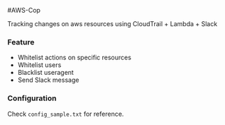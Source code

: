 #AWS-Cop

Tracking changes on aws resources using CloudTrail + Lambda + Slack  
### Feature
* Whitelist actions on specific resources
* Whitelist users
* Blacklist useragent
* Send Slack message
### Configuration
Check `config_sample.txt` for reference.